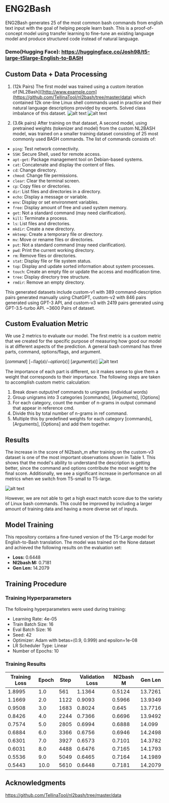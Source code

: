 # ENG2Bash
ENG2Bash generates 25 of the most common bash commands from english text input with the goal of helping people learn bash. This is a proof-of-concept model using transfer learning to fine-tune an existing language model and produce structured code instead of natural language.

### Demo(Hugging Face): https://huggingface.co/Josh98/t5-large-t5large-English-to-BASH

## Custom Data + Data Processing 

 
1. (12k Pairs) The first model was trained using a custom iteration of [NL2Bash]([http://www.example.com](https://github.com/TellinaTool/nl2bash/tree/master/data) which contained 12k one-line Linux shell commands used in practice and their natural language descriptions provided by experts.
Solved class imbalance of this dataset. 
![alt text](pics/imb_before.png)
![alt text](pics/imb_after.png)
 
2. (3.6k pairs) After training on that dataset, A second model, using pretrained weights (tokenizer and model) from the custom NL2BASH model, was trained on a smaller training dataset consisting of 25 most commonly used BASH commands. The list of commands consists of:
- `ping`: Test network connectivity.
- `SSH`: Secure Shell, used for remote access.
- `apt-get`: Package management tool on Debian-based systems.
- `cat`: Concatenate and display the content of files.
- `cd`: Change directory.
- `chmod`: Change file permissions.
- `clear`: Clear the terminal screen.
- `cp`: Copy files or directories.
- `dir`: List files and directories in a directory.
- `echo`: Display a message or variable.
- `env`: Display or set environment variables.
- `free`: Display amount of free and used system memory.
- `get`: Not a standard command (may need clarification).
- `kill`: Terminate a process.
- `ls`: List files and directories.
- `mkdir`: Create a new directory.
- `mktemp`: Create a temporary file or directory.
- `mv`: Move or rename files or directories.
- `put`: Not a standard command (may need clarification).
- `pwd`: Print the current working directory.
- `rm`: Remove files or directories.
- `stat`: Display file or file system status.
- `top`: Display and update sorted information about system processes.
- `touch`: Create an empty file or update the access and modification time.
- `tree`: Display directory tree structure.
- `rmdir`: Remove an empty directory.
 
This generated datasets include custom-v1 with 389 command-description pairs generated manually using ChatGPT, custom-v2 with 846 pairs generated using GPT-3 API, and custom-v3 with 2419 pairs generated using GPT-3.5-turbo API. 
~3600 Pairs of dataset. 

## Custom Evaluation Metric
We use 2 metrics to evaluate our model. The first metric is a custom metric that we created for the specific purpose of measuring how good our model is at different aspects of the prediction. A general bash command has three parts, command, options/flags, and argument.  

[𝑐𝑜𝑚𝑚𝑎𝑛𝑑] [−𝑓𝑙𝑎𝑔(𝑠)/−𝑜𝑝𝑡𝑖𝑜𝑛(𝑠)] [𝑎𝑟𝑔𝑢𝑚𝑒𝑛𝑡(𝑠)] 
 ![alt text](pics/c_metric.png)

The importance of each part is different, so it makes sense to give them a weight that corresponds to their importance. The following steps are taken to accomplish custom metric calculation: 
1. Break down output/ref commands to unigrams (individual words)  
2. Group unigrams into 3 categories [commands], [Arguments], [Options]  
3. For each category, count the number of n-grams in output command that appear in reference cmd.  
4. Divide this by total number of n-grams in ref command.  
5. Multiple this by predefined weights for each category [commands], [Arguments], [Options] and add them together. 

## Results
The increase in the score of Nl2bash_m after training on the custom-v3 dataset is one of the most important observations shown in Table 1. This shows that the model's ability to understand the description is getting better, since the command and options contribute the most weight to the final score. 
Additionally, we see a significant increase in performance on all metrics when we switch from T5-small to T5-large. 

  ![alt text](pics/results.png)


However, we are not able to get a high exact match score due to the variety of Linux bash commands. This could be improved by including a larger amount of training data and having a more diverse set of inputs.   
## Model Training

This repository contains a fine-tuned version of the T5-Large model for English-to-Bash translation. The model was trained on the None dataset and achieved the following results on the evaluation set:

- **Loss:** 0.6448
- **Nl2bash M:** 0.7181
- **Gen Len:** 14.2079

## Training Procedure

### Training Hyperparameters

The following hyperparameters were used during training:

- Learning Rate: 4e-05
- Train Batch Size: 16
- Eval Batch Size: 16
- Seed: 42
- Optimizer: Adam with betas=(0.9, 0.999) and epsilon=1e-08
- LR Scheduler Type: Linear
- Number of Epochs: 10

### Training Results

| Training Loss | Epoch | Step  | Validation Loss | Nl2bash M | Gen Len  |
|---------------|-------|-------|------------------|-----------|----------|
| 1.8995        | 1.0   | 561   | 1.1364           | 0.5124    | 13.7261  |
| 1.1669        | 2.0   | 1122  | 0.9093           | 0.5966    | 13.9349  |
| 0.9508        | 3.0   | 1683  | 0.8024           | 0.645     | 13.7716  |
| 0.8426        | 4.0   | 2244  | 0.7366           | 0.6696    | 13.9492  |
| 0.7574        | 5.0   | 2805  | 0.6994           | 0.6888    | 14.099   |
| 0.6884        | 6.0   | 3366  | 0.6756           | 0.6946    | 14.2498  |
| 0.6301        | 7.0   | 3927  | 0.6573           | 0.7101    | 14.3782  |
| 0.6031        | 8.0   | 4488  | 0.6476           | 0.7165    | 14.1793  |
| 0.5536        | 9.0   | 5049  | 0.6465           | 0.7164    | 14.1989  |
| 0.5443        | 10.0  | 5610  | 0.6448           | 0.7181    | 14.2079  |
 

## Acknowledgments

https://github.com/TellinaTool/nl2bash/tree/master/data
